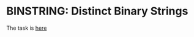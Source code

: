 # BINSTRING: Distinct Binary Strings

The task is [here](https://www.codechef.com/problems/BINSTRING)